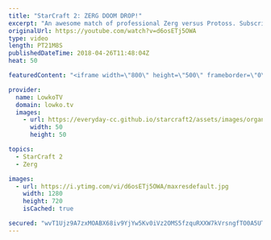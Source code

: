 ```yaml
---
title: "StarCraft 2: ZERG DOOM DROP!"
excerpt: "An awesome match of professional Zerg versus Protoss. Subscribe for more videos: http://lowko.tv/youtube Professionals cheesing: https://goo.gl/APqMmJ  This game is a very close match of Zerg versus Protoss. While DnS approaches the matchup a lot more in \"standard\" macro way, Nerchio decides that it's"
originalUrl: https://youtube.com/watch?v=d6osETj5OWA
type: video
length: PT21M8S
publishedDateTime: 2018-04-26T11:48:04Z
heat: 50

featuredContent: "<iframe width=\"800\" height=\"500\" frameborder=\"0\" src=\"https://www.youtube.com/embed/d6osETj5OWA\" allow=\"accelerometer; autoplay; encrypted-media; gyroscope; picture-in-picture\" allowfullscreen></iframe>"

provider:
  name: LowkoTV
  domain: lowko.tv
  images:
    - url: https://everyday-cc.github.io/starcraft2/assets/images/organizations/lowko.tv-50x50.jpg
      width: 50
      height: 50

topics:
  - StarCraft 2
  - Zerg

images:
  - url: https://i.ytimg.com/vi/d6osETj5OWA/maxresdefault.jpg
    width: 1280
    height: 720
    isCached: true

secured: "wvT1Ujz9A7zxMOABX68iv9YjYw5Kv0iVz2OMS5fzquRXXW7kVrsngfTO0A5UTJtBmf+7WaoVYPQsZD2VW7aWR660Ly5BTqBqf896NzUnNfKEiOgM7UKkLTGsAWN4CopZcyIO/UQDDyI/PvEratvkk2J+egL8nvJt1C+xcQ9hUkzFS0HX9/uYVtwoUwQVkqUZgYOVybpngpnDwlEE3P6ajuDdfwY7PgcQx/n/ZT9GLjbMQrBm60pL7XqAd2QRP3VrzmDt4eztnjfgpt/CMGz9mFvic8RW0Ldda8Z4Vy1+T53c6kH6vNQGHK1uiPYb3orNvwResnIFz8tfXkurPvIM4nEM6IVVMDP8nxumEWepL8XUv3E4H/RI1eNhYfFmMYNfK1sZIHOHVXdqaUx95/Se4ftJpDgauKOQ0yhBYe98sMY=;vsZuktIUAScEFZ26fLvUvg=="
---
```


